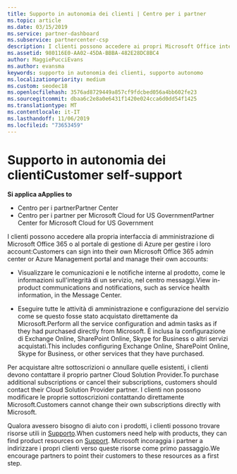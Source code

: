 ```yaml
---
title: Supporto in autonomia dei clienti | Centro per i partner
ms.topic: article
ms.date: 03/15/2019
ms.service: partner-dashboard
ms.subservice: partnercenter-csp
description: I clienti possono accedere ai propri Microsoft Office interfaccia di amministrazione di 365 o al portale di gestione di Azure e gestire i propri account. Per acquistare altre sottoscrizioni o annullare quelle esistenti, i clienti devono contattare il proprio partner Cloud Solution Provider.
ms.assetid: 980116E0-AA02-45DA-BBBA-482E28DC8BC4
author: MaggiePucciEvans
ms.author: evansma
keywords: supporto in autonomia dei clienti, supporto autonomo
ms.localizationpriority: medium
ms.custom: seodec18
ms.openlocfilehash: 3576ad8729449a857cf9fdcbed056a4bb602fe23
ms.sourcegitcommit: dbaa6c2e8a0e6431f1420e024cca6d0dd54f1425
ms.translationtype: MT
ms.contentlocale: it-IT
ms.lasthandoff: 11/06/2019
ms.locfileid: "73653459"
---
```

# <a name="customer-self-support"></a><span data-ttu-id="6b57d-105">Supporto in autonomia dei clienti</span><span class="sxs-lookup"><span data-stu-id="6b57d-105">Customer self-support</span></span>

<span data-ttu-id="6b57d-106">**Si applica a**</span><span class="sxs-lookup"><span data-stu-id="6b57d-106">**Applies to**</span></span>

-  <span data-ttu-id="6b57d-107">Centro per i partner</span><span class="sxs-lookup"><span data-stu-id="6b57d-107">Partner Center</span></span>
-  <span data-ttu-id="6b57d-108">Centro per i partner per Microsoft Cloud for US Government</span><span class="sxs-lookup"><span data-stu-id="6b57d-108">Partner Center for Microsoft Cloud for US Government</span></span>


<span data-ttu-id="6b57d-109">I clienti possono accedere alla propria interfaccia di amministrazione di Microsoft Office 365 o al portale di gestione di Azure per gestire i loro account:</span><span class="sxs-lookup"><span data-stu-id="6b57d-109">Customers can sign into their own Microsoft Office 365 admin center or Azure Management portal and manage their own accounts:</span></span>

-   <span data-ttu-id="6b57d-110">Visualizzare le comunicazioni e le notifiche interne al prodotto, come le informazioni sull'integrità di un servizio, nel centro messaggi.</span><span class="sxs-lookup"><span data-stu-id="6b57d-110">View in-product communications and notifications, such as service health information, in the Message Center.</span></span>

-   <span data-ttu-id="6b57d-111">Eseguire tutte le attività di amministrazione e configurazione del servizio come se questo fosse stato acquistato direttamente da Microsoft.</span><span class="sxs-lookup"><span data-stu-id="6b57d-111">Perform all the service configuration and admin tasks as if they had purchased directly from Microsoft.</span></span> <span data-ttu-id="6b57d-112">È inclusa la configurazione di Exchange Online, SharePoint Online, Skype for Business o altri servizi acquistati.</span><span class="sxs-lookup"><span data-stu-id="6b57d-112">This includes configuring Exchange Online, SharePoint Online, Skype for Business, or other services that they have purchased.</span></span>

<span data-ttu-id="6b57d-113">Per acquistare altre sottoscrizioni o annullare quelle esistenti, i clienti devono contattare il proprio partner Cloud Solution Provider.</span><span class="sxs-lookup"><span data-stu-id="6b57d-113">To purchase additional subscriptions or cancel their subscriptions, customers should contact their Cloud Solution Provider partner.</span></span> <span data-ttu-id="6b57d-114">I clienti non possono modificare le proprie sottoscrizioni contattando direttamente Microsoft.</span><span class="sxs-lookup"><span data-stu-id="6b57d-114">Customers cannot change their own subscriptions directly with Microsoft.</span></span>

<span data-ttu-id="6b57d-115">Qualora avessero bisogno di aiuto con i prodotti, i clienti possono trovare risorse utili in [Supporto](https://partnercenter.microsoft.com/partner/support).</span><span class="sxs-lookup"><span data-stu-id="6b57d-115">When customers need help with products, they can find product resources on [Support](https://partnercenter.microsoft.com/partner/support).</span></span> <span data-ttu-id="6b57d-116">Microsoft incoraggia i partner a indirizzare i propri clienti verso queste risorse come primo passaggio.</span><span class="sxs-lookup"><span data-stu-id="6b57d-116">We encourage partners to point their customers to these resources as a first step.</span></span>

 

 



